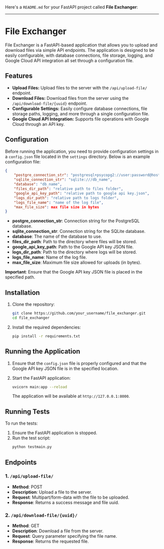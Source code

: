 Here's a `README.md` for your FastAPI project called **File Exchanger**:

---

# File Exchanger

File Exchanger is a FastAPI-based application that allows you to upload and download files via simple API endpoints. The application is designed to be easily configurable, with database connections, file storage, logging, and Google Cloud API integration all set through a configuration file.

## Features

- **Upload Files:** Upload files to the server with the `/api/upload-file/` endpoint.
- **Download Files:** Download files from the server using the `/api/download-file/{uuid}` endpoint.
- **Configurable Settings:** Easily configure database connections, file storage paths, logging, and more through a single configuration file.
- **Google Cloud API Integration:** Supports file operations with Google Cloud through an API key.

## Configuration

Before running the application, you need to provide configuration settings in a `config.json` file located in the `settings` directory. Below is an example configuration file:

```json
{
    "postgre_connection_str": "postgresql+psycopg2://user:password@host:port/db_name",
    "sqlite_connection_str": "sqlite:///db_name",
    "database": "db_name",
    "files_dir_path": "relative path to files folder",
    "google_api_key_path": "relative path to google api key.json",
    "logs_dir_path": "relative path to logs folder",
    "logs_file_name": "name of the log file",
    "max_file_size": max file size in bytes
}
```

- **postgre_connection_str**: Connection string for the PostgreSQL database.
- **sqlite_connection_str**: Connection string for the SQLite database.
- **database**: The name of the database to use.
- **files_dir_path**: Path to the directory where files will be stored.
- **google_api_key_path**: Path to the Google API key JSON file.
- **logs_dir_path**: Path to the directory where logs will be stored.
- **logs_file_name**: Name of the log file.
- **max_file_size**: Maximum file size allowed for uploads (in bytes).

**Important**: Ensure that the Google API key JSON file is placed in the specified path.

## Installation

1. Clone the repository:
    ```bash
    git clone https://github.com/your_username/file_exchanger.git
    cd file_exchanger
    ```

2. Install the required dependencies:
    ```bash
    pip install -r requirements.txt
    ```

## Running the Application

1. Ensure that the `config.json` file is properly configured and that the Google API key JSON file is in the specified location.

2. Start the FastAPI application:
    ```bash
    uvicorn main:app --reload
    ```

   The application will be available at `http://127.0.0.1:8000`.

## Running Tests

To run the tests:

1. Ensure the FastAPI application is stopped.
2. Run the test script:
    ```bash
    python testmain.py
    ```

## Endpoints

### 1. `/api/upload-file/`
   - **Method**: POST
   - **Description**: Upload a file to the server.
   - **Request**: Multipart/form-data with the file to be uploaded.
   - **Response**: Returns a success message and file uuid.

### 2. `/api/download-file/{uuid}/`
   - **Method**: GET
   - **Description**: Download a file from the server.
   - **Request**: Query parameter specifying the file name.
   - **Response**: Returns the requested file.
